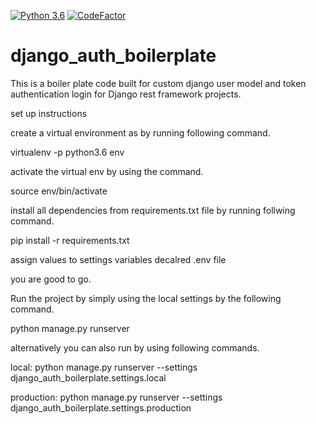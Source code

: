[![Python 3.6](https://img.shields.io/badge/python-3.6-blue.svg)](https://www.python.org/downloads/release/python-360/)
[![CodeFactor](https://www.codefactor.io/repository/github/arbazrhduke/django_auth_boilerplate/badge)](https://www.codefactor.io/repository/github/arbazrhduke/django_auth_boilerplate)
# django_auth_boilerplate
This is a boiler plate code built for custom django user model and token authentication login for Django rest framework projects.

set up instructions

create a virtual environment as by running following command.

virtualenv -p python3.6 env

activate the virtual env by using the command.

source env/bin/activate

install all dependencies from requirements.txt file by running follwing command.

pip install -r requirements.txt

assign values to settings variables decalred .env file

you are good to go. 

Run the project by simply using the local settings by the following command.

python manage.py runserver 

alternatively you can also run by using following commands.

local:
python manage.py runserver --settings django_auth_boilerplate.settings.local

production:
python manage.py runserver --settings django_auth_boilerplate.settings.production 


